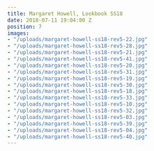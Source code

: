 ```yaml
---
title: Margaret Howell, Lookbook SS18
date: 2018-07-11 19:04:00 Z
position: 7
images:
- "/uploads/margaret-howell-ss18-rev5-22.jpg"
- "/uploads/margaret-howell-ss18-rev5-28.jpg"
- "/uploads/margaret-howell-ss18-rev5-21.jpg"
- "/uploads/margaret-howell-ss18-rev5-41.jpg"
- "/uploads/margaret-howell-ss18-rev5-20.jpg"
- "/uploads/margaret-howell-ss18-rev5-31.jpg"
- "/uploads/margaret-howell-ss18-rev5-19.jpg"
- "/uploads/margaret-howell-ss18-rev5-30.jpg"
- "/uploads/margaret-howell-ss18-rev5-18.jpg"
- "/uploads/margaret-howell-ss18-rev5-33.jpg"
- "/uploads/margaret-howell-ss18-rev5-10.jpg"
- "/uploads/margaret-howell-ss18-rev5-32.jpg"
- "/uploads/margaret-howell-ss18-rev5-03.jpg"
- "/uploads/margaret-howell-ss18-rev5-39.jpg"
- "/uploads/margaret-howell-ss18-rev5-04.jpg"
- "/uploads/margaret-howell-ss18-rev5-40.jpg"
---
```


